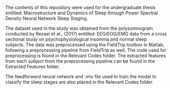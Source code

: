 The contents of this repository were used for the undergraduate thesis entitled: Macrostructure and Dynamics of Sleep through Power Spectral Density Neural Network Sleep Staging.

The dataset used in the study was obtained from the polysomnogram conducted by Rezaei et al., (2017) entitled: EEG/EOG/EMG data from a cross sectional study on psychophysiological insomnia and normal sleep subjects. The data was preprocessed using the FieldTrip toolbox in Matlab, following a preprocessing pipeline from FieldTrip as well. The code used for preprocessing is found in the Relevant Codes folder. The extracted features from each subject from the preprocessing pipeline can be found in the Extracted Features folder. 

The feedforward neural network and .mlx file used to train the model to classify the sleep stages are also placed in the Relevant Codes folder.
